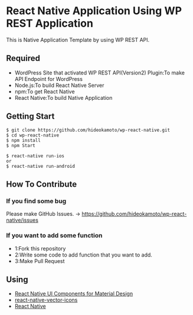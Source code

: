 # React Native Application Using WP REST Application
This is Native Application Template by using WP REST API.

## Required
- WordPress Site that activated WP REST API(Version2) Plugin:To make API Endpoint for WordPress  
- Node.js:To build React Native Server
- npm:To get React Native
- React Native:To build Native Application

## Getting Start
```
$ git clone https://github.com/hideokamoto/wp-react-native.git
$ cd wp-react-native
$ npm install
$ npm Start

$ react-native run-ios
or
$ react-native run-android
```

## How To Contribute
### If you find some bug
Please make GitHub Issues. -> https://github.com/hideokamoto/wp-react-native/issues

### If you want to add some function
- 1:Fork this repository
- 2:Write some code to add function that you want to add.
- 3:Make Pull Request

## Using
- [React Native UI Components for Material Design](https://github.com/react-native-material-design/react-native-material-design)
- [react-native-vector-icons](https://github.com/oblador/react-native-vector-icons)
- [React Native](https://facebook.github.io/react-native/)
